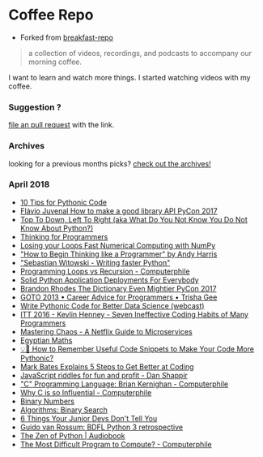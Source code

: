 # Coffee Repo #

* Forked from [breakfast-repo](https://github.com/ashleygwilliams/breakfast-repo)

> a collection of videos, recordings, and podcasts to accompany our morning coffee.

I want to learn and watch more things. I started watching videos with my coffee.

### Suggestion ?

[file an pull request](https://github.com/christopher-burke/coffee-repo/pulls) with the link.

### Archives

looking for a previous months picks? [check out the archives!](https://github.com/christopher-burke/coffee-repo/tree/coffee-repo/archives/)

### April 2018

* [10 Tips for Pythonic Code](https://www.youtube.com/watch?v=_O23jIXsshs)
* [Flávio Juvenal How to make a good library API PyCon 2017](https://www.youtube.com/watch?v=4mkFfce46zE)
* [Top To Down, Left To Right (aka What Do You Not Know You Do Not Know About Python?)](https://www.youtube.com/watch?v=DlgbPLvBs30)
* [Thinking for Programmers](https://channel9.msdn.com/Events/Build/2014/3-642)
* [Losing your Loops Fast Numerical Computing with NumPy](https://www.youtube.com/watch?v=EEUXKG97YRw)
* ["How to Begin Thinking like a Programmer" by Andy Harris](https://www.youtube.com/watch?v=YWwBhjQN-Qw)
* ["Sebastian Witowski - Writing faster Python"](https://www.youtube.com/watch?v=YjHsOrOOSuI)
* [Programming Loops vs Recursion - Computerphile](https://www.youtube.com/watch?v=HXNhEYqFo0o)
* [Solid Python Application Deployments For Everybody](https://www.youtube.com/watch?v=voq4Mm58NY0)
* [Brandon Rhodes The Dictionary Even Mightier PyCon 2017](https://www.youtube.com/watch?v=66P5FMkWoVU)
* [GOTO 2013 • Career Advice for Programmers • Trisha Gee](https://www.youtube.com/watch?v=LlAn452X4Lc)
* [Write Pythonic Code for Better Data Science (webcast)](https://www.youtube.com/watch?v=EihDgHxWiKk)
* [ITT 2016 - Kevlin Henney - Seven Ineffective Coding Habits of Many Programmers](https://www.youtube.com/watch?v=ZsHMHukIlJY)
* [Mastering Chaos - A Netflix Guide to Microservices](https://youtu.be/CZ3wIuvmHeM)
* [Egyptian Maths](https://youtu.be/Ih1ZWE3pe9o)
* [💡🐍 How to Remember Useful Code Snippets to Make Your Code More Pythonic?](https://youtu.be/ODqR37Jncc4)
* [Mark Bates Explains 5 Steps to Get Better at Coding](https://www.youtube.com/watch?v=77kSLoOWxYg)
* [JavaScript riddles for fun and profit - Dan Shappir](https://www.youtube.com/watch?v=D-juPGb7EKY)
* ["C" Programming Language: Brian Kernighan - Computerphile](https://www.youtube.com/watch?v=de2Hsvxaf8M)
* [Why C is so Influential - Computerphile](https://www.youtube.com/watch?v=ci1PJexnfNE)
* [Binary Numbers](https://www.youtube.com/watch?v=ry1hpm1GXVI)
* [Algorithms: Binary Search](https://www.youtube.com/watch?v=P3YID7liBug)
* [6 Things Your Junior Devs Don't Tell You](https://www.youtube.com/watch?v=m6G8f9pZZRM)
* [Guido van Rossum: BDFL Python 3 retrospective](https://www.youtube.com/watch?v=Oiw23yfqQy8)
* [The Zen of Python | Audiobook](https://youtu.be/tEIpgTREexQ)
* [The Most Difficult Program to Compute? - Computerphile](https://youtu.be/i7sm9dzFtEI)
